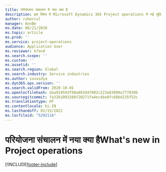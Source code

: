 ```yaml
---
title: परियोजना संचालन में नया क्या है
description: इस विषय में Microsoft Dynamics 365 Project operations में नई सुविधाओं और कार्यक्षमता की जानकारी दी गई है.
author: ruhercul
manager: AnnBe
ms.date: 06/21/2020
ms.topic: article
ms.prod: ''
ms.service: project-operations
audience: Application User
ms.reviewer: kfend
ms.search.scope: ''
ms.custom: ''
ms.assetid: ''
ms.search.region: Global
ms.search.industry: Service industries
ms.author: suvaidya
ms.dyn365.ops.version: ''
ms.search.validFrom: 2020-10-01
ms.openlocfilehash: daa919593f08a863d47002c223a83899a777830b
ms.sourcegitcommit: fa32b1893286f20271fa4ec4be8fc68bd135f53c
ms.translationtype: HT
ms.contentlocale: hi-IN
ms.lasthandoff: 02/15/2021
ms.locfileid: "5292116"
---
```

# <a name="whats-new-in-project-operations"></a><span data-ttu-id="75754-103">परियोजना संचालन में नया क्या है</span><span class="sxs-lookup"><span data-stu-id="75754-103">What's new in Project operations</span></span>


[!INCLUDE[footer-include](../includes/footer-banner.md)]